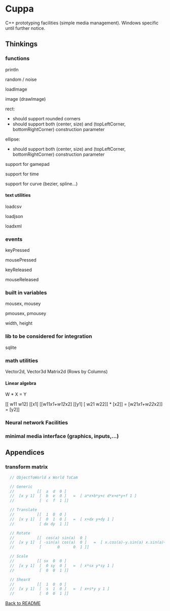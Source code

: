 # Cuppa

C++ prototyping facilities (simple media management). Windows specific until further notice.

## Thinkings

### functions

println

random / noise

loadImage

image (drawImage)

rect:

- should support rounded corners
- should support both (center, size) and (topLeftCorner, bottomRightCorner) construction parameter

ellipse:

- should support both (center, size) and (topLeftCorner, bottomRightCorner) construction parameter

support for gamepad

support for time

support for curve (bezier, spline...)

#### text utilities

loadcsv

loadjson

loadxml

### events

keyPressed

mousePressed

keyReleased

mouseReleased

### built in variables

mousex, mousey

pmousex, pmousey

width, height

### lib to be considered for integration

sqlite

### math utilities

Vector2d, Vector3d
Matrix2d (Rows by Columns)

#### Linear algebra

W * X = Y

[[ w11 w12]    [[x1]     [[w11*x1+w12*x2]    [[y1]
 [ w21 w22]] *  [x2]]  =  [w21*x1+w22*x2]] =  [y2]]

### Neural network Facilities

### minimal media interface (graphics, inputs,...)

## Appendices

### transform matrix

```cpp
  // ObjectToWorld x World ToCam

  // Generic
  //          [[  a  d  0 ]
  //  [x y 1]  [  b  e  0 ]   =  [ a*x+b*y+c d*x+e*y+f 1 ]
  //           [  c  f  1 ]]

  // Translate
  //          [[  1  0  0 ]
  //  [x y 1]  [  0  1  0 ]   =  [ x+dx y+dy 1 ]
  //           [ dx dy  1 ]]

  // Rotate
  //          [[  cos(a) sin(a)  0 ]
  //  [x y 1]  [ -sin(a) cos(a)  0 ]   =  [ x.cos(a)-y.sin(a) x.sin(a)+y.cos(a) 1 ]
  //           [       0      0  1 ]]

  // Scale
  //          [[ sx  0  0 ]
  //  [x y 1]  [  0 sy  0 ]   =  [ x*sx y*sy 1 ]
  //           [  0  0  1 ]]

  // ShearX
  //          [[  1  0  0 ]
  //  [x y 1]  [  s  1  0 ]   =  [ x+s*y y 1 ]
  //           [  0  0  1 ]]
```

[Back to README](../../README.md)